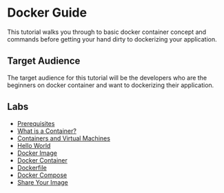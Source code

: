 # Docker Guide

This tutorial walks you through to basic docker container concept and commands before getting your hand dirty to dockerizing your application.

## Target Audience

The target audience for this tutorial will be the developers who are the beginners on docker container and want to dockerizing their application.

## Labs

* [Prerequisites](docs/01-prerequisites.md)
* [What is a Container?](docs/02-what-is-container.md)
* [Containers and Virtual Machines](docs/03-containers-and-virtual-machines.md)
* [Hello World](docs/04-hello-world.md)
* [Docker Image](docs/05-docker-image.md)
* [Docker Container](docs/06-docker-container.md)
* [Dockerfile](docs/07-dockerfile.md)
* [Docker Compose](docs/08-docker-compose.md)
* [Share Your Image](docs/09-share-your-image.md)